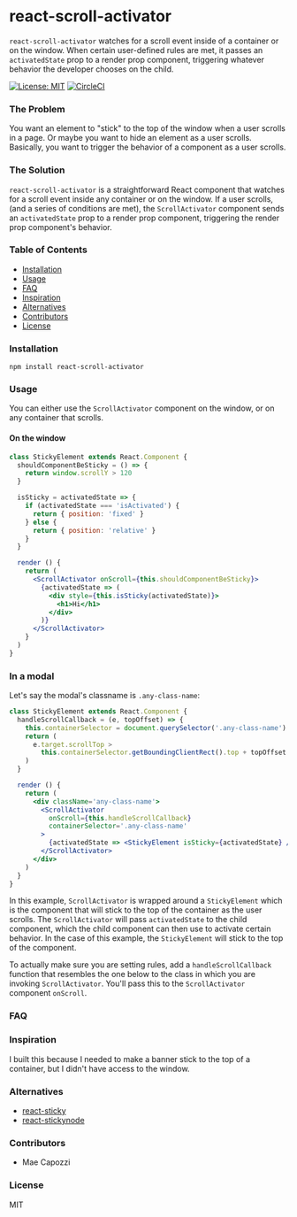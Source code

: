 # react-scroll-activator
`react-scroll-activator` watches for a scroll event inside of a container or on the window. When certain user-defined rules are met, it passes an `activatedState` prop to a render prop component, triggering whatever behavior the developer chooses on the child.

[![License: MIT](https://img.shields.io/badge/License-MIT-yellow.svg)](https://opensource.org/licenses/MIT)
[![CircleCI](https://circleci.com/gh/maecapozzi/react-scroll-activator/tree/master.svg?style=svg)](https://circleci.com/gh/maecapozzi/react-scroll-activator/tree/master)

### The Problem
You want an element to "stick" to the top of the window when a user scrolls in a page. Or maybe you want to hide an element as a user scrolls. Basically, you want to trigger the behavior of a component as a user scrolls. 

### The Solution
`react-scroll-activator` is a straightforward React component that watches for a scroll event inside any container or on the window. If a user scrolls, (and a series of conditions are met), the `ScrollActivator` component sends an `activatedState` prop to a render prop component, triggering the render prop component's behavior. 

<!-- START doctoc generated TOC please keep comment here to allow auto update -->
<!-- DON'T EDIT THIS SECTION, INSTEAD RE-RUN doctoc TO UPDATE -->
### Table of Contents

- [Installation](#installation)
- [Usage](#usage)
- [FAQ](#faq)
- [Inspiration](#inspiration)
- [Alternatives](#alternatives)
- [Contributors](#contributors)
- [License](#license)

<!-- END doctoc generated TOC please keep comment here to allow auto update -->
  
### Installation

`npm install react-scroll-activator`
### Usage

You can either use the `ScrollActivator` component on the window, or on any container that scrolls. 

#### On the window
```jsx
class StickyElement extends React.Component {
  shouldComponentBeSticky = () => {
    return window.scrollY > 120
  }

  isSticky = activatedState => {
    if (activatedState === 'isActivated') {
      return { position: 'fixed' }
    } else {
      return { position: 'relative' }
    }
  }

  render () {
    return (
      <ScrollActivator onScroll={this.shouldComponentBeSticky}>
        {activatedState => (
          <div style={this.isSticky(activatedState)}>
            <h1>Hi</h1>
          </div>
        )}
      </ScrollActivator>
    }
  )
}

```

### In a modal

Let's say the modal's classname is `.any-class-name`:

```jsx
class StickyElement extends React.Component {
  handleScrollCallback = (e, topOffset) => {
    this.containerSelector = document.querySelector('.any-class-name')
    return (
      e.target.scrollTop >
        this.containerSelector.getBoundingClientRect().top + topOffset
    )
  }

  render () {
    return (
      <div className='any-class-name'>
        <ScrollActivator
          onScroll={this.handleScrollCallback}
          containerSelector='.any-class-name'
        >
          {activatedState => <StickyElement isSticky={activatedState} />}
        </ScrollActivator>
      </div>
    )
  }
}

```
In this example, `ScrollActivator` is wrapped around a `StickyElement` which is the component that will stick to the top of the container as the user scrolls. The `ScrollActivator` will pass `activatedState` to the child component, which the child component can then use to activate certain behavior. In the case of this example, the `StickyElement` will stick to the top of the component. 

To actually make sure you are setting rules, add a `handleScrollCallback` function that resembles the one below to the class in which you are invoking `ScrollActivator`. You'll pass this to the `ScrollActivator` component `onScroll`. 

### FAQ
### Inspiration
I built this because I needed to make a banner stick to the top of a container, but I didn't have access to the window. 
### Alternatives
* [react-sticky](https://github.com/captivationsoftware/react-sticky)
* [react-stickynode](https://github.com/yahoo/react-stickynode)
### Contributors
* Mae Capozzi
### License
MIT
